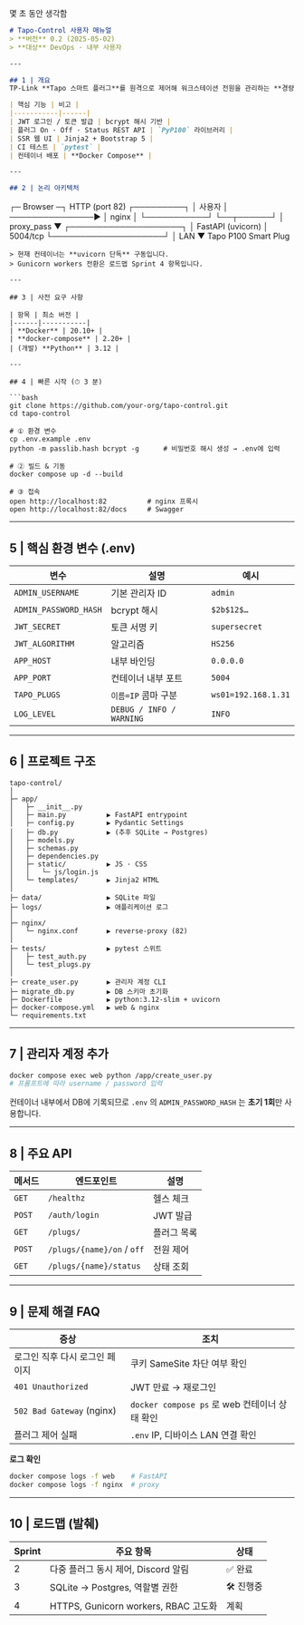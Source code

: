 몇 초 동안 생각함


```markdown
# Tapo-Control 사용자 매뉴얼
> **버전** 0.2 (2025-05-02)  
> **대상** DevOps · 내부 사용자

---

## 1 | 개요
TP-Link **Tapo 스마트 플러그**를 원격으로 제어해 워크스테이션 전원을 관리하는 **경량 FastAPI** 애플리케이션입니다.

| 핵심 기능 | 비고 |
|-----------|------|
| JWT 로그인 / 토큰 발급 | bcrypt 해시 기반 |
| 플러그 On · Off · Status REST API | `PyP100` 라이브러리 |
| SSR 웹 UI | Jinja2 + Bootstrap 5 |
| CI 테스트 | `pytest` |
| 컨테이너 배포 | **Docker Compose** |

---

## 2 | 논리 아키텍처

```

┌─ Browser ─┐  HTTP (port 82)  ┌─────────┐
│  사용자   │ ───────────────▶ │  nginx  │
└───────────┘                  └──┬──────┘
│ proxy\_pass
▼
┌────────────────────┐
│ FastAPI (uvicorn)  │ 5004/tcp
└────────────────────┘
│ LAN
▼
Tapo P100 Smart Plug

````
> 현재 컨테이너는 **uvicorn 단독** 구동입니다.  
> Gunicorn workers 전환은 로드맵 Sprint 4 항목입니다.

---

## 3 | 사전 요구 사항

| 항목 | 최소 버전 |
|------|-----------|
| **Docker** | 20.10+ |
| **docker-compose** | 2.20+ |
| (개발) **Python** | 3.12 |

---

## 4 | 빠른 시작 (⏱ 3 분)

```bash
git clone https://github.com/your-org/tapo-control.git
cd tapo-control

# ① 환경 변수
cp .env.example .env
python -m passlib.hash bcrypt -g      # 비밀번호 해시 생성 → .env에 입력

# ② 빌드 & 기동
docker compose up -d --build

# ③ 접속
open http://localhost:82          # nginx 프록시
open http://localhost:82/docs     # Swagger
````

---

## 5 | 핵심 환경 변수 (.env)

| 변수                    | 설명                       | 예시                  |
| --------------------- | ------------------------ | ------------------- |
| `ADMIN_USERNAME`      | 기본 관리자 ID                | `admin`             |
| `ADMIN_PASSWORD_HASH` | bcrypt 해시                | `$2b$12$…`          |
| `JWT_SECRET`          | 토큰 서명 키                  | `supersecret`       |
| `JWT_ALGORITHM`       | 알고리즘                     | `HS256`             |
| `APP_HOST`            | 내부 바인딩                   | `0.0.0.0`           |
| `APP_PORT`            | 컨테이너 내부 포트               | `5004`              |
| `TAPO_PLUGS`          | `이름=IP` 콤마 구분            | `ws01=192.168.1.31` |
| `LOG_LEVEL`           | `DEBUG / INFO / WARNING` | `INFO`              |

---

## 6 | 프로젝트 구조

```
tapo-control/
│
├─ app/
│   ├─ __init__.py
│   ├─ main.py          ▶ FastAPI entrypoint
│   ├─ config.py        ▶ Pydantic Settings
│   ├─ db.py            ▶ (추후 SQLite → Postgres)
│   ├─ models.py
│   ├─ schemas.py
│   ├─ dependencies.py
│   ├─ static/          ▶ JS · CSS
│   │   └─ js/login.js
│   └─ templates/       ▶ Jinja2 HTML
│
├─ data/                ▶ SQLite 파일
├─ logs/                ▶ 애플리케이션 로그
│
├─ nginx/
│   └─ nginx.conf       ▶ reverse-proxy (82)
│
├─ tests/               ▶ pytest 스위트
│   ├─ test_auth.py
│   └─ test_plugs.py
│
├─ create_user.py       ▶ 관리자 계정 CLI
├─ migrate_db.py        ▶ DB 스키마 초기화
├─ Dockerfile           ▶ python:3.12-slim + uvicorn
├─ docker-compose.yml   ▶ web & nginx
└─ requirements.txt
```

---

## 7 | 관리자 계정 추가

```bash
docker compose exec web python /app/create_user.py
# 프롬프트에 따라 username / password 입력
```

컨테이너 내부에서 DB에 기록되므로 `.env` 의 `ADMIN_PASSWORD_HASH` 는 **초기 1회**만 사용합니다.

---

## 8 | 주요 API

| 메서드    | 엔드포인트                      | 설명     |
| ------ | -------------------------- | ------ |
| `GET`  | `/healthz`                 | 헬스 체크  |
| `POST` | `/auth/login`              | JWT 발급 |
| `GET`  | `/plugs/`                  | 플러그 목록 |
| `POST` | `/plugs/{name}/on` / `off` | 전원 제어  |
| `GET`  | `/plugs/{name}/status`     | 상태 조회  |

---

## 9 | 문제 해결 FAQ

| 증상                        | 조치                                   |
| ------------------------- | ------------------------------------ |
| 로그인 직후 다시 로그인 페이지         | 쿠키 SameSite 차단 여부 확인                 |
| `401 Unauthorized`        | JWT 만료 → 재로그인                        |
| `502 Bad Gateway` (nginx) | `docker compose ps` 로 web 컨테이너 상태 확인 |
| 플러그 제어 실패                 | `.env` IP, 디바이스 LAN 연결 확인            |

**로그 확인**

```bash
docker compose logs -f web    # FastAPI
docker compose logs -f nginx  # proxy
```

---

## 10 | 로드맵 (발췌)

| Sprint | 주요 항목                             | 상태     |
| ------ | --------------------------------- | ------ |
| 2      | 다중 플러그 동시 제어, Discord 알림          | ✅ 완료   |
| 3      | SQLite → Postgres, 역할별 권한         | 🛠 진행중 |
| 4      | HTTPS, Gunicorn workers, RBAC 고도화 | 계획     |

```
```
